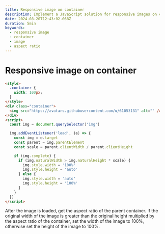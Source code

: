 ```yaml
---
title: Responsive image on container
description: Implement a JavaScript solution for responsive images on containers, automatically adjusting image dimensions based on container aspect ratios to maintain optimal display
date: 2024-08-20T12:43:02.068Z
duration: 5min
keywords:
  - responsive image
  - container
  - image
  - aspect ratio
---
```


# Responsive image on container

```html
<style>
  .container {
    width: 100px;
  }
</style>
<div class="container">
  <img src="https://avatars.githubusercontent.com/u/61053131" alt="" />
</div>
<script>
  const img = document.querySelector('img')

  img.addEventListener('load', (e) => {
    const img = e.target
    const parent = img.parentElement
    const scale = parent.clientWidth / parent.clientHeight

    if (img.complete) {
      if (img.naturalWidth > img.naturalHeight * scale) {
        img.style.width = '100%'
        img.style.height = 'auto'
      } else {
        img.style.width = 'auto'
        img.style.height = '100%'
      }
    }
  })
</script>
```

After the image is loaded, get the aspect ratio of the parent container. If the original width of the image is greater than the original height multiplied by the aspect ratio of the container, set the width of the image to 100%, otherwise set the height of the image to 100%.
